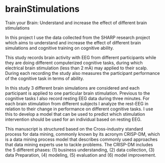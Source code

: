 # brainStimulations
Train your Brain: Understand and increase the effect of different brain stimulations

In this project I use the data collected from the SHARP research project which aims to understand and increase the effect of different brain simulations and cognitive training on cognitive ability. 

This study records brain activity with EEG  from different participants while they are doing different computerized cognitive tasks, during which electrical brain stimulation (less than 2 mA) may applied to their scalp. During each recording the study also measures the participant performance of the cognitive task in terms of ability. 

In this study 3 different brain simulations are considered and each participant is applied to one particular brain stimulation. Previous to the cognitive tasks I also record resting EEG data during three minutes. For each brain stimulation from different subjects I analyze the rest-EEG in relation to their change in performance on different cognitive tasks. I use this to develop a model that can be used to predict which stimulation intervention should be used for an individual based on resting EEG.  

This manuscript is structured based on the Cross-industry standard process for data mining, commonly known by its acronym CRISP-DM, which is a data mining process model that describes commonly used approaches that data mining experts use to tackle problems. The  CRISP-DM includes the 5 different phases: (1) business understanding, (2) data collection, (3) data Preparation, (4) modeling, (5) evaluation and (6) model improvement.
